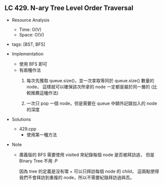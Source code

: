 ## LC 429. N-ary Tree Level Order Traversal
- Resource Analysis
    - Time: O(V)
    - Space: O(V)

- tags: [BST, BFS]
 
- Implementation
    - 使用 BFS 即可
    - 有兩種作法
        1.  每次先獲取 queue.size()，並一次拿取等同於 queue.size() 數量的 node，
            這樣就可以確保該次所拿的 node 一定都是屬於同一層的 
            (比較推薦這種作法)

        2.  一次只 pop 一個 node，但是需要在 queue 中額外記錄加入的 node 的深度
    
- Solutions
    - 429.cpp
        - 使用第一種方法

- Note
    - 廣義版的 BFS 需要使用 visited 來紀錄每個 node 是否被拜訪過，
      但是 Binary Tree 不用 :P

      因為 tree 的定義是沒有環 + 可以只拜訪每個 node 的 child，
      這兩點使得我們不會拜訪到重複的 node，所以不需要紀錄拜訪過與否。